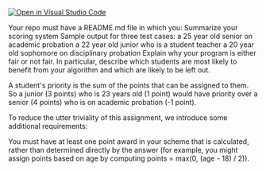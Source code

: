 [![Open in Visual Studio Code](https://classroom.github.com/assets/open-in-vscode-f059dc9a6f8d3a56e377f745f24479a46679e63a5d9fe6f495e02850cd0d8118.svg)](https://classroom.github.com/online_ide?assignment_repo_id=5832241&assignment_repo_type=AssignmentRepo)


Your repo must have a README.md file in which you:
Summarize your scoring system
Sample output for three test cases:
a 25 year old senior on academic probation
a 22 year old junior who is a student teacher
a 20 year old sophomore on disciplinary probation
Explain why your program is either fair or not fair. In particular, describe which students are most likely to benefit from your algorithm and which are likely to be left out.

A student's priority is the sum of the points that can be assigned to them. So a junior (3 points) who is 23 years old (1 point) would have priority over a senior (4 points) who is on academic probation (-1 point).

To reduce the utter triviality of this assignment, we introduce some additional requirements:

You must have at least one point award in your scheme that is calculated, rather than determined directly by the answer (for example, you might assign points based on age by computing points = max(0, (age - 18) / 2)).

